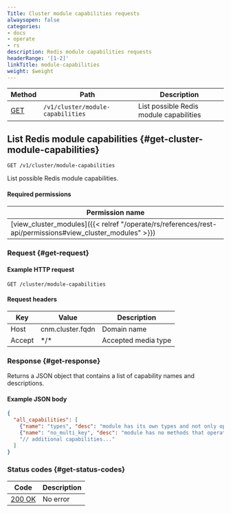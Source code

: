 ```yaml
---
Title: Cluster module capabilities requests
alwaysopen: false
categories:
- docs
- operate
- rs
description: Redis module capabilities requests
headerRange: '[1-2]'
linkTitle: module-capabilities
weight: $weight
---
```


| Method | Path | Description |
|--------|------|-------------|
| [GET](#get-cluster-module-capabilities) | `/v1/cluster/module-capabilities` | List possible Redis module capabilities |

## List Redis module capabilities {#get-cluster-module-capabilities}

	GET /v1/cluster/module-capabilities

List possible Redis module capabilities.

#### Required permissions

| Permission name |
|-----------------|
| [view_cluster_modules]({{< relref "/operate/rs/references/rest-api/permissions#view_cluster_modules" >}}) |

### Request {#get-request} 

#### Example HTTP request

	GET /cluster/module-capabilities 

#### Request headers

| Key | Value | Description |
|-----|-------|-------------|
| Host | cnm.cluster.fqdn | Domain name |
| Accept | \*/\* | Accepted media type |

### Response {#get-response} 

Returns a JSON object that contains a list of capability names and descriptions.

#### Example JSON body

```json
{
  "all_capabilities": [
    {"name": "types", "desc": "module has its own types and not only operate on existing redis types"},
    {"name": "no_multi_key", "desc": "module has no methods that operate on multiple keys"}
    "// additional capabilities..."
  ]
}
```

### Status codes {#get-status-codes} 

| Code | Description |
|------|-------------|
| [200 OK](http://www.w3.org/Protocols/rfc2616/rfc2616-sec10.html#sec10.2.1) | No error |

